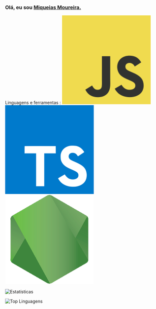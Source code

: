 ### Olá, eu sou [ Miqueias Moureira. ](https://github.com/miqueias-moureira)

Linguagens e ferramentas :
![image|100x100](https://raw.githubusercontent.com/github/explore/80688e429a7d4ef2fca1e82350fe8e3517d3494d/topics/javascript/javascript.png)
![image](https://raw.githubusercontent.com/github/explore/80688e429a7d4ef2fca1e82350fe8e3517d3494d/topics/typescript/typescript.png)
![image](https://raw.githubusercontent.com/github/explore/80688e429a7d4ef2fca1e82350fe8e3517d3494d/topics/nodejs/nodejs.png)

![ Estatísticas ](https://github-readme-stats.vercel.app/api?username=miqueias-moureira&show_icons=true&theme=radical)

![ Top Linguagens ](https://github-readme-stats.vercel.app/api/top-langs/?username=miqueias-moureira)

<!--
**miqueias-moureira/miqueias-moureira** is a ✨ _special_ ✨ repository because its `README.md` (this file) appears on your GitHub profile.

Here are some ideas to get you started:

- 🔭 I’m currently working on ...
- 🌱 I’m currently learning ...
- 👯 I’m looking to collaborate on ...
- 🤔 I’m looking for help with ...
- 💬 Ask me about ...
- 📫 How to reach me: ...
- 😄 Pronouns: ...
- ⚡ Fun fact: ...
-->
